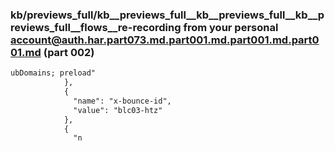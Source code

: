 ### kb/previews_full/kb__previews_full__kb__previews_full__kb__previews_full__flows__re-recording from your personal account@auth.har.part073.md.part001.md.part001.md.part001.md (part 002)

```md
ubDomains; preload"
            },
            {
              "name": "x-bounce-id",
              "value": "blc03-htz"
            },
            {
              "n
```

```

